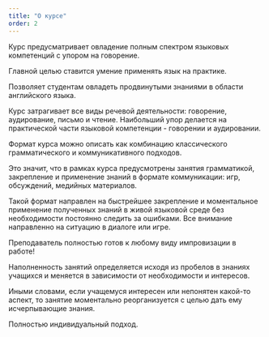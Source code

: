 ```yaml
---
title: "О курсе"
order: 2
---
```

Курс предусматривает овладение полным спектром языковых компетенций с упором на говорение.

Главной целью ставится умение применять язык на практике.

Позволяет студентам овладеть продвинутыми знаниями в области английского языка.

Курс затрагивает все виды речевой деятельности: говорение, аудирование, письмо и чтение.
Наибольший упор делается на практической части языковой компетенции - говорении и аудировании.

Формат курса можно описать как комбинацию классического грамматического и коммуникативного подходов.

Это значит, что в рамках курса предусмотрены занятия грамматикой, закрепление и применение знаний в формате коммуникации: игр, обсуждений, медийных материалов.

Такой формат направлен на быстрейшее закрепление и моментальное применение полученных знаний в живой языковой среде без необходимости постоянно следить за ошибками.
Все внимание направленно на ситуацию в диалоге или игре.

Преподаватель полностью готов к любому виду импровизации в работе!

Наполненность занятий определяется исходя из пробелов в знаниях учащихся и меняется в зависимости от необходимости и интересов.

Иными словами, если учащемуся интересен или непонятен какой-то аспект, то занятие моментально реорганизуется с целью дать ему исчерпывающие знания.

Полностью индивидуальный подход.
